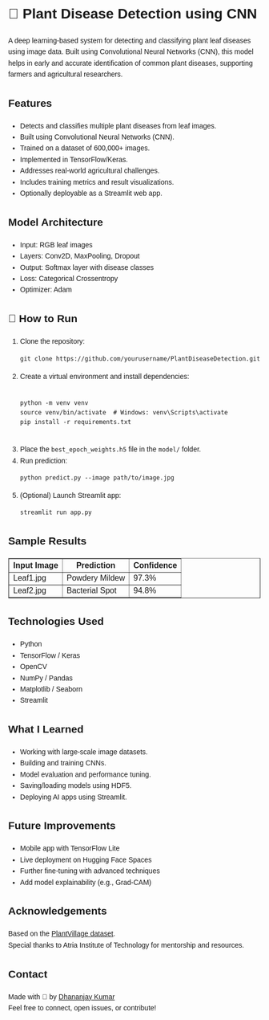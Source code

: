 <!DOCTYPE html>
<html lang="en">
<head>
  <meta charset="UTF-8">
  <title>Plant Disease Detection using CNN</title>
</head>
<body style="font-family: Arial, sans-serif; line-height: 1.6; margin: 40px;">

  <h1>🌿 Plant Disease Detection using CNN</h1>
  <p>
    A deep learning-based system for detecting and classifying plant leaf diseases using image data. Built using Convolutional Neural Networks (CNN), this model helps in early and accurate identification of common plant diseases, supporting farmers and agricultural researchers.
  </p>

  <h2>Features</h2>
  <ul>
    <li>Detects and classifies multiple plant diseases from leaf images.</li>
    <li>Built using Convolutional Neural Networks (CNN).</li>
    <li>Trained on a dataset of 600,000+ images.</li>
    <li>Implemented in TensorFlow/Keras.</li>
    <li>Addresses real-world agricultural challenges.</li>
    <li>Includes training metrics and result visualizations.</li>
    <li>Optionally deployable as a Streamlit web app.</li>
  </ul>

  <h2>Model Architecture</h2>
  <ul>
    <li>Input: RGB leaf images</li>
    <li>Layers: Conv2D, MaxPooling, Dropout</li>
    <li>Output: Softmax layer with disease classes</li>
    <li>Loss: Categorical Crossentropy</li>
    <li>Optimizer: Adam</li>
  </ul>

  <h2>🔧 How to Run</h2>
  <ol>
    <li>Clone the repository:
      <pre><code>git clone https://github.com/yourusername/PlantDiseaseDetection.git</code></pre>
    </li>
    <li>Create a virtual environment and install dependencies:
      <pre><code>
python -m venv venv
source venv/bin/activate  # Windows: venv\Scripts\activate
pip install -r requirements.txt
      </code></pre>
    </li>
    <li>Place the <code>best_epoch_weights.h5</code> file in the <code>model/</code> folder.</li>
    <li>Run prediction:
      <pre><code>python predict.py --image path/to/image.jpg</code></pre>
    </li>
    <li>(Optional) Launch Streamlit app:
      <pre><code>streamlit run app.py</code></pre>
    </li>
  </ol>

  <h2>Sample Results</h2>
  <table border="1" cellpadding="5">
    <tr><th>Input Image</th><th>Prediction</th><th>Confidence</th></tr>
    <tr><td>Leaf1.jpg</td><td>Powdery Mildew</td><td>97.3%</td></tr>
    <tr><td>Leaf2.jpg</td><td>Bacterial Spot</td><td>94.8%</td></tr>
  </table>

  <h2>Technologies Used</h2>
  <ul>
    <li>Python</li>
    <li>TensorFlow / Keras</li>
    <li>OpenCV</li>
    <li>NumPy / Pandas</li>
    <li>Matplotlib / Seaborn</li>
    <li>Streamlit</li>
  </ul>

  <h2>What I Learned</h2>
  <ul>
    <li>Working with large-scale image datasets.</li>
    <li>Building and training CNNs.</li>
    <li>Model evaluation and performance tuning.</li>
    <li>Saving/loading models using HDF5.</li>
    <li>Deploying AI apps using Streamlit.</li>
  </ul>

  <h2>Future Improvements</h2>
  <ul>
    <li>Mobile app with TensorFlow Lite</li>
    <li>Live deployment on Hugging Face Spaces</li>
    <li>Further fine-tuning with advanced techniques</li>
    <li>Add model explainability (e.g., Grad-CAM)</li>
  </ul>

  <h2>Acknowledgements</h2>
  <p>
    Based on the <a href="https://www.kaggle.com/emmarex/plantdisease">PlantVillage dataset</a>.<br>
    Special thanks to Atria Institute of Technology for mentorship and resources.
  </p>

  <h2>Contact</h2>
  <p>
    Made with 💚 by <a href="https://github.com/Dhananjay4yu">Dhananjay Kumar</a><br>
    Feel free to connect, open issues, or contribute!
  </p>

</body>
</html>


